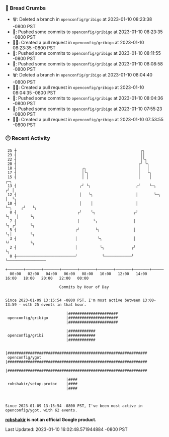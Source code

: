 ### 🍞 Bread Crumbs

 * 🗑: Deleted a branch in `openconfig/gribigo` at 2023-01-10 08:23:38 -0800 PST
 * 🚢: Pushed some commits to `openconfig/gribigo` at 2023-01-10 08:23:35 -0800 PST
 * ✍🏼: Created a pull request in `openconfig/gribigo` at 2023-01-10 08:23:35 -0800 PST
 * 🚢: Pushed some commits to `openconfig/gribigo` at 2023-01-10 08:11:55 -0800 PST
 * 🚢: Pushed some commits to `openconfig/gribigo` at 2023-01-10 08:08:58 -0800 PST
 * 🗑: Deleted a branch in `openconfig/gribigo` at 2023-01-10 08:04:40 -0800 PST
 * ✍🏼: Created a pull request in `openconfig/gribigo` at 2023-01-10 08:04:35 -0800 PST
 * 🚢: Pushed some commits to `openconfig/gribigo` at 2023-01-10 08:04:36 -0800 PST
 * 🚢: Pushed some commits to `openconfig/gribigo` at 2023-01-10 07:55:23 -0800 PST
 * ✍🏼: Created a pull request in `openconfig/gribigo` at 2023-01-10 07:53:55 -0800 PST

### 🕘 Recent Activity
```
 25 ┼                                                       ╭╮
 23 ┤                                                       ││
 22 ┤                                                       │╰╮
 20 ┤                                                      ╭╯ ╰╮
 18 ┤                             ╭╮                       │   │
 17 ┤                             │╰╮                      │   ╰╮
 15 ┤                             │ │                      │    │            ╭─╮
 13 ┤                            ╭╯ ╰╮                    ╭╯    ╰─╮         ╭╯ │
 12 ┤                            │   ╰╮                   │       ╰─╮       │  ╰╮
 10 ┤                            │    │                   │         ╰─╮    ╭╯   ╰╮
  8 ┤                           ╭╯    ╰╮                 ╭╯           ╰╮   │     ╰╮
  7 ┤                           │      ╰╮                │             ╰╮ ╭╯      ╰╮
  5 ┤                          ╭╯       ╰╮               │              ╰╮│        ╰╮
  3 ┤                          │         ╰╮              │               ╰╯         ╰╮
  2 ┤                          │          ╰╮            ╭╯                           ╰╮
  0 ┼──────────────────────────╯           ╰────────────╯                             ╰─────────────────
    +───────+───────+───────+───────+───────+───────+───────+───────+───────+───────+───────+───────+────
  00:00   02:00   04:00   06:00   08:00   10:00   12:00   14:00   16:00   18:00   20:00   22:00   00:00   

						Commits by Hour of Day


Since 2023-01-09 13:15:54 -0800 PST, I'm most active between 13:00-13:59 - with 25 events in that hour.

```



```
                           |######################
 openconfig/gribigo        |######################
                           |######################

                           |############
 openconfig/gribi          |############
                           |############

                           |##############################################################
 openconfig/ygot           |##############################################################
                           |##############################################################

                           |####
 robshakir/setup-protoc    |####
                           |####



Since 2023-01-09 13:15:54 -0800 PST, I've been most active in openconfig/ygot, with 62 events.

```
**[robshakir](mailto:robjs@google.com) is not an official Google product.**  


Last Updated: 2023-01-10 16:02:48.571944884 -0800 PST
